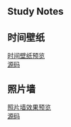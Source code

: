## Study Notes

## 时间壁纸

[时间壁纸预览](https://n0s1gn.github.io/timepaper/?_blank)  
[源码](https://github.com/n0s1gn/timepaper)

## 照片墙
[照片墙效果预览](https://n0s1gn.github.io/pic/)  
[源码](https://github.com/n0s1gn/pic)


 
